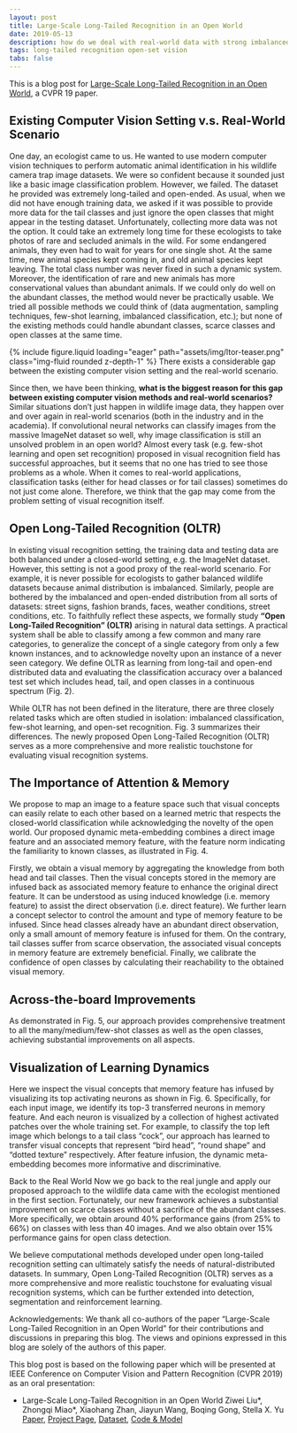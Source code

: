 ```yaml
---
layout: post
title: Large-Scale Long-Tailed Recognition in an Open World
date: 2019-05-13
description: how do we deal with real-world data with strong imbalanced distribution
tags: long-tailed recognition open-set vision
tabs: false
---
```


This is a blog post for [Large-Scale Long-Tailed Recognition in an Open World](https://arxiv.org/abs/1904.05160), a CVPR 19 paper.

## Existing Computer Vision Setting v.s. Real-World Scenario


One day, an ecologist came to us. He wanted to use modern computer vision techniques to perform automatic animal identification in his wildlife camera trap image datasets. We were so confident because it sounded just like a basic image classification problem. However, we failed. The dataset he provided was extremely long-tailed and open-ended. As usual, when we did not have enough training data, we asked if it was possible to provide more data for the tail classes and just ignore the open classes that might appear in the testing dataset. Unfortunately, collecting more data was not the option. It could take an extremely long time for these ecologists to take photos of rare and secluded animals in the wild. For some endangered animals, they even had to wait for years for one single shot. At the same time, new animal species kept coming in, and old animal species kept leaving. The total class number was never fixed in such a dynamic system. Moreover, the identification of rare and new animals has more conservational values than abundant animals. If we could only do well on the abundant classes, the method would never be practically usable. We tried all possible methods we could think of (data augmentation, sampling techniques, few-shot learning, imbalanced classification, etc.); but none of the existing methods could handle abundant classes, scarce classes and open classes at the same time.

{% include figure.liquid loading="eager" path="assets/img/ltor-teaser.png" class="img-fluid rounded z-depth-1" %}
There exists a considerable gap between the existing computer vision setting and the real-world scenario.

Since then, we have been thinking, **what is the biggest reason for this gap between existing computer vision methods and real-world scenarios?** Similar situations don’t just happen in wildlife image data, they happen over and over again in real-world scenarios (both in the industry and in the academia). If convolutional neural networks can classify images from the massive ImageNet dataset so well, why image classification is still an unsolved problem in an open world? Almost every task (e.g. few-shot learning and open set recognition) proposed in visual recognition field has successful approaches, but it seems that no one has tried to see those problems as a whole. When it comes to real-world applications, classification tasks (either for head classes or for tail classes) sometimes do not just come alone. Therefore, we think that the gap may come from the problem setting of visual recognition itself.

## Open Long-Tailed Recognition (OLTR)

In existing visual recognition setting, the training data and testing data are both balanced under a closed-world setting, e.g. the ImageNet dataset. However, this setting is not a good proxy of the real-world scenario. For example, it is never possible for ecologists to gather balanced wildlife datasets because animal distribution is imbalanced. Similarly, people are bothered by the imbalanced and open-ended distribution from all sorts of datasets: street signs, fashion brands, faces, weather conditions, street conditions, etc. To faithfully reflect these aspects, we formally study **“Open Long-Tailed Recognition” (OLTR)** arising in natural data settings. A practical system shall be able to classify among a few common and many rare categories, to generalize the concept of a single category from only a few known instances, and to acknowledge novelty upon an instance of a never seen category. We define OLTR as learning from long-tail and open-end distributed data and evaluating the classification accuracy over a balanced test set which includes head, tail, and open classes in a continuous spectrum (Fig. 2).

While OLTR has not been defined in the literature, there are three closely related tasks which are often studied in isolation: imbalanced classification, few-shot learning, and open-set recognition. Fig. 3 summarizes their differences. The newly proposed Open Long-Tailed Recognition (OLTR) serves as a more comprehensive and more realistic touchstone for evaluating visual recognition systems.

## The Importance of Attention & Memory

We propose to map an image to a feature space such that visual concepts can easily relate to each other based on a learned metric that respects the closed-world classification while acknowledging the novelty of the open world. Our proposed dynamic meta-embedding combines a direct image feature and an associated memory feature, with the feature norm indicating the familiarity to known classes, as illustrated in Fig. 4.

Firstly, we obtain a visual memory by aggregating the knowledge from both head and tail classes. Then the visual concepts stored in the memory are infused back as associated memory feature to enhance the original direct feature. It can be understood as using induced knowledge (i.e. memory feature) to assist the direct observation (i.e. direct feature). We further learn a concept selector to control the amount and type of memory feature to be infused. Since head classes already have an abundant direct observation, only a small amount of memory feature is infused for them. On the contrary, tail classes suffer from scarce observation, the associated visual concepts in memory feature are extremely beneficial. Finally, we calibrate the confidence of open classes by calculating their reachability to the obtained visual memory.

## Across-the-board Improvements

As demonstrated in Fig. 5, our approach provides comprehensive treatment to all the many/medium/few-shot classes as well as the open classes, achieving substantial improvements on all aspects.

## Visualization of Learning Dynamics
Here we inspect the visual concepts that memory feature has infused by visualizing its top activating neurons as shown in Fig. 6. Specifically, for each input image, we identify its top-3 transferred neurons in memory feature. And each neuron is visualized by a collection of highest activated patches over the whole training set. For example, to classify the top left image which belongs to a tail class “cock”, our approach has learned to transfer visual concepts that represent “bird head”, “round shape” and “dotted texture” respectively. After feature infusion, the dynamic meta-embedding becomes more informative and discriminative.

Back to the Real World
Now we go back to the real jungle and apply our proposed approach to the wildlife data came with the ecologist mentioned in the first section. Fortunately, our new framework achieves a substantial improvement on scarce classes without a sacrifice of the abundant classes. More specifically, we obtain around 40% performance gains (from 25% to 66%) on classes with less than 40 images. And we also obtain over 15% performance gains for open class detection.

We believe computational methods developed under open long-tailed recognition setting can ultimately satisfy the needs of natural-distributed datasets. In summary, Open Long-Tailed Recognition (OLTR) serves as a more comprehensive and more realistic touchstone for evaluating visual recognition systems, which can be further extended into detection, segmentation and reinforcement learning.

Acknowledgements: We thank all co-authors of the paper “Large-Scale Long-Tailed Recognition in an Open World” for their contributions and discussions in preparing this blog. The views and opinions expressed in this blog are solely of the authors of this paper.

This blog post is based on the following paper which will be presented at IEEE Conference on Computer Vision and Pattern Recognition (CVPR 2019) as an oral presentation:

* Large-Scale Long-Tailed Recognition in an Open World
Ziwei Liu*, Zhongqi Miao*, Xiaohang Zhan, Jiayun Wang, Boqing Gong, Stella X. Yu
[Paper](https://arxiv.org/abs/1904.05160), [Project Page](https://liuziwei7.github.io/projects/LongTail.html), [Dataset](https://drive.google.com/drive/folders/1j7Nkfe6ZhzKFXePHdsseeeGI877Xu1yf), [Code & Model](https://github.com/zhmiao/OpenLongTailRecognition-OLTR)
